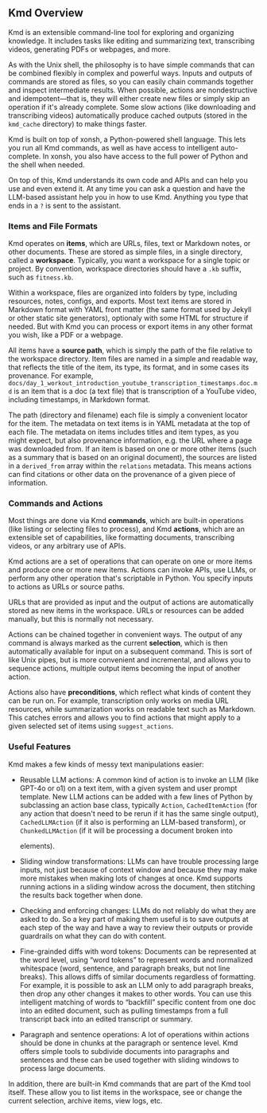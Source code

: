 ## Kmd Overview

Kmd is an extensible command-line tool for exploring and organizing knowledge.
It includes tasks like editing and summarizing text, transcribing videos, generating PDFs or
webpages, and more.

As with the Unix shell, the philosophy is to have simple commands that can be combined
flexibly in complex and powerful ways.
Inputs and outputs of commands are stored as files, so you can easily chain commands
together and inspect intermediate results.
When possible, actions are nondestructive and idempotent—that is, they will either create
new files or simply skip an operation if it's already complete.
Some slow actions (like downloading and transcribing videos) automatically produce cached
outputs (stored in the `kmd_cache` directory) to make things faster.

Kmd is built on top of xonsh, a Python-powered shell language.
This lets you run all Kmd commands, as well as have access to intelligent auto-complete.
In xonsh, you also have access to the full power of Python and the shell when needed.

On top of this, Kmd understands its own code and APIs and can help you use and even extend
it.
At any time you can ask a question and have the LLM-based assistant help you in how to use
Kmd.
Anything you type that ends in a `?` is sent to the assistant.

### Items and File Formats

Kmd operates on **items**, which are URLs, files, text or Markdown notes, or other
documents.
These are stored as simple files, in a single directory, called a **workspace**. Typically,
you want a workspace for a single topic or project.
By convention, workspace directories should have a `.kb` suffix, such as `fitness.kb`.

Within a workspace, files are organized into folders by type, including resources, notes,
configs, and exports.
Most text items are stored in Markdown format with YAML front matter (the same format used
by Jekyll or other static site generators), optionaly with some HTML for structure if needed.
But with Kmd you can process or export items in any other format you wish, like a PDF or a
webpage.

All items have a **source path**, which is simply the path of the file relative to the
workspace directory.
Item files are named in a simple and readable way, that reflects the title of the item, its
type, its format, and in some cases its provenance.
For example, `docs/day_1_workout_introduction_youtube_transcription_timestamps.doc.md` is an
item that is a doc (a text file) that is transcription of a YouTube video, including
timestamps, in Markdown format.

The path (directory and filename) each file is simply a convenient locator for the item.
The metadata on text items is in YAML metadata at the top of each file.
The metadata on items includes titles and item types, as you might expect, but also
provenance information, e.g. the URL where a page was downloaded from.
If an item is based on one or more other items (such as a summary that is based on an
original document), the sources are listed in a `derived_from` array within the `relations`
metadata.
This means actions can find citations or other data on the provenance of a given piece of
information.

### Commands and Actions

Most things are done via Kmd **commands**, which are built-in operations (like listing or
selecting files to process), and Kmd **actions**, which are an extensible set of
capabilities, like formatting documents, transcribing videos, or any arbitrary use of APIs.

Kmd actions are a set of operations that can operate on one or more items and produce one or
more new items.
Actions can invoke APIs, use LLMs, or perform any other operation that's scriptable in
Python.
You specify inputs to actions as URLs or source paths.

URLs that are provided as input and the output of actions are automatically stored as new
items in the workspace.
URLs or resources can be added manually, but this is normally not necessary.

Actions can be chained together in convenient ways.
The output of any command is always marked as the current **selection**, which is then
automatically available for input on a subsequent command.
This is sort of like Unix pipes, but is more convenient and incremental, and allows you to
sequence actions, multiple output items becoming the input of another action.

Actions also have **preconditions**, which reflect what kinds of content they can be run on.
For example, transcription only works on media URL resources, while summarization works on
readable text such as Markdown.
This catches errors and allows you to find actions that might apply to a given selected set
of items using `suggest_actions`.

### Useful Features

Kmd makes a few kinds of messy text manipulations easier:

- Reusable LLM actions: A common kind of action is to invoke an LLM (like GPT-4o or o1) on a
  text item, with a given system and user prompt template.
  New LLM actions can be added with a few lines of Python by subclassing an action base
  class, typically `Action`, `CachedItemAction` (for any action that doesn't need to be rerun
  if it has the same single output), `CachedLLMAction` (if it also is performing an LLM-based
  transform), or `ChunkedLLMAction` (if it will be processing a document broken into
  <div class="chunk"> elements).

- Sliding window transformations: LLMs can have trouble processing large inputs, not just
  because of context window and because they may make more mistakes when making lots of
  changes at once.
  Kmd supports running actions in a sliding window across the document, then stitching the
  results back together when done.

- Checking and enforcing changes: LLMs do not reliably do what they are asked to do.
  So a key part of making them useful is to save outputs at each step of the way and have a
  way to review their outputs or provide guardrails on what they can do with content.

- Fine-grainded diffs with word tokens: Documents can be represented at the word level,
  using “word tokens” to represent words and normalized whitespace (word, sentence, and
  paragraph breaks, but not line breaks).
  This allows diffs of similar documents regardless of formatting.
  For example, it is possible to ask an LLM only to add paragraph breaks, then drop any
  other changes it makes to other words.
  You can use this intelligent matching of words to “backfill” specific content from one doc
  into an edited document, such as pulling timestamps from a full transcript back into an
  edited transcript or summary.

- Paragraph and sentence operations: A lot of operations within actions should be done in
  chunks at the paragraph or sentence level.
  Kmd offers simple tools to subdivide documents into paragraphs and sentences and these can
  be used together with sliding windows to process large documents.

In addition, there are built-in Kmd commands that are part of the Kmd tool itself.
These allow you to list items in the workspace, see or change the current selection, archive
items, view logs, etc.
